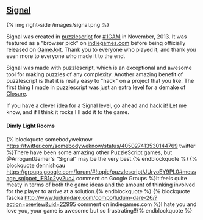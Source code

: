 ## [Signal][4]

{% img right-side /images/signal.png %}

Signal was created in [puzzlescript][1] for [#1GAM][6] in November, 2013. It was featured as a "browser pick" on
[indiegames.com][5] before being officially released on [GameJolt][4]. Thank you to everyone who played it, and
thank you even more to everyone who made it to the end.

Signal was made with puzzlescript, which is an exceptional and awesome tool for
making puzzles of any complexity. Another amazing benefit of puzzlescript is that
it is really easy to "hack" on a project that you like. The first thing I made in
puzzlescript was just an extra level for a demake of [Closure][2].

If you have a clever idea for a Signal level, go ahead and [hack it][3]! Let me know, and if I think it rocks I'll add it to the game.

<h4>Dimly Light Rooms</h4>
<div class="feathers">

{% blockquote somebodyweknow https://twitter.com/somebodyweknow/status/405027413530144769 twitter %}There have been some amazing other PuzzleScript games, but @ArrogantGamer's "Signal" may be the very best.{% endblockquote %}
{% blockquote dennishcau https://groups.google.com/forum/#!topic/puzzlescript/JUryoEY9PL0#message_snippet_iFB1o2yy2uoJ comment on Google Groups %}It feels quite meaty in terms of both the game ideas and the amount of thinking involved for the player to arrive at a solution.{% endblockquote %}
{% blockquote fascka http://www.ludumdare.com/compo/ludum-dare-26/?action=preview&uid=22995 comment on indiegames.com %}I hate you and love you, your game is awesome but so frustrating!!{% endblockquote %}
</div>

[1]: http://www.puzzlescript.net
[2]: http://www.puzzlescript.net/play.html?p=7025679
[3]: http://www.puzzlescript.net/editor.html?hack=7626248
[4]: http://gamejolt.com/games/puzzle/signal/19552/
[5]: http://indiegames.com/2013/11/browser_pick_signal.html
[6]: http://www.onegameamonth.com/
